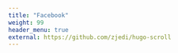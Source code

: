 ```yaml
---
title: "Facebook"
weight: 99
header_menu: true
external: https://github.com/zjedi/hugo-scroll
---
```

